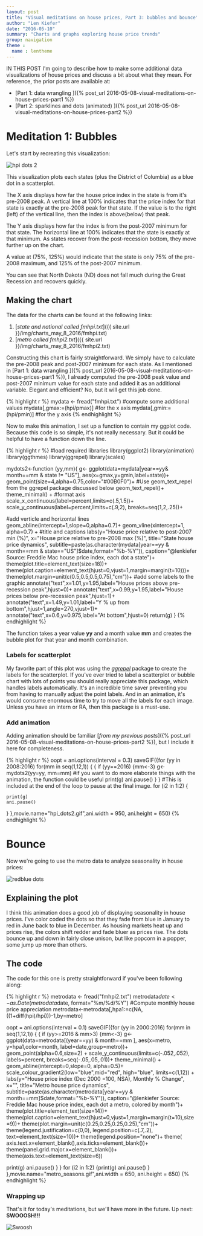 ```yaml
---
layout: post
title: "Visual meditations on house prices, Part 3: bubbles and bounce"
author: "Len Kiefer"
date: "2016-05-10"
summary: "Charts and graphs exploring house price trends"
group: navigation
theme :
  name : lentheme
---
```



IN THIS POST I'm going to describe how to make some additional data visualizations of house prices and discuss a bit about what they mean.  For reference, the prior posts are available at:


* [Part 1: data wrangling ]({% post_url 2016-05-08-visual-meditations-on-house-prices-part1 %})
* [Part 2: sparklines and dots (animated) ]({% post_url 2016-05-08-visual-meditations-on-house-prices-part2 %})

# Meditation 1: Bubbles

Let's start by recreating this visualization:


<img src="{{ site.url }}/img/charts_may_8_2016/hpi_dots2.gif" alt="hpi dots 2"/>

This visualization plots each states (plus the District of Columbia) as a blue dot in a scatterplot.  

The X axis displays how far the house price index in the state is from it's pre-2008 peak.  A vertical line at 100% indicates that the price index for that state is exactly at the pre-2008 peak for that state.  If the value is to the right (left) of the vertical line, then the index is above(below) that peak.

The Y axis displays how far the index is from the post-2007 minimum for that state. The horizontal line at 100% indicates that the state is exactly at that minimum. As states recover from the post-recession bottom, they move further up on the chart.

A value at (75%, 125%) would indicate that the state is only 75% of the pre-2008 maximum, and 125% of the post-2007 minimum.  

You can see that North Dakota (ND) does not fall much during the Great Recession and recovers quickly.

## Making the chart


The data for the charts can be found at the following links:

1. [*state and national called fmhpi.txt*]({{ site.url }}/img/charts_may_8_2016/fmhpi.txt)
2. [*metro called fmhpi2.txt*]({{ site.url }}/img/charts_may_8_2016/fmhpi2.txt)

Constructing this chart is fairly straightforward. We simply have to calculate the pre-2008 peak and post-2007 minimum for each state.  As I mentioned in [Part 1: data wrangling ]({% post_url 2016-05-08-visual-meditations-on-house-prices-part1 %}), I already computed the pre-2008 peak value and post-2007 minimum value for each state and added it as an additional variable. Elegant and efficient? No, but it will get this job done. 




{% highlight r %}
mydata <- fread("fmhpi.txt")
#compute some additional values
mydata[,gmax:=(hpi/pmax)]  #for the x axis
mydata[,gmin:=(hpi/pmin)]  #for the y axis
{% endhighlight %}

Now to make this animation, I set up a function to contain my ggplot code. Because this code is so simple, it's not really necessary. But it could be helpful to have a function down the line.


{% highlight r %}
#load required libraries
library(ggplot2)
library(animation)
library(ggthmes)
library(ggrepel)
library(scales)

mydots2<-function (yy,mm){
g<-
  ggplot(data=mydata[year==yy& month==mm & state != "US"], aes(x=gmax,y=gmin,label=state))+
  geom_point(size=4,alpha=0.75,color="#00B0F0")+
  #Use geom_text_repel from the ggrepel package discussed below
  geom_text_repel()+
  theme_minimal()  +
  #format axis
  scale_x_continuous(label=percent,limits=c(.5,1.5))+
  scale_y_continuous(label=percent,limits=c(.9,2), breaks=seq(1,2,.25))+
  
  #add verticle and horizontal lines
  geom_abline(intercept=1,slope=0,alpha=0.7)+
  geom_vline(xintercept=1, alpha=0.7)  +
  #title and captions
  labs(y="House price relative to post-2007 min (%)", x="House price relative to pre-2008 max (%)",
       title="State house price dynamics",
       subtitle=paste(as.character(mydata[year==yy & month==mm & state=="US"]$date,format="%b-%Y")),
       caption="@lenkiefer Source: Freddie Mac house price index, each dot a state")+
  theme(plot.title=element_text(size=18))+
  theme(plot.caption=element_text(hjust=0,vjust=1,margin=margin(t=10)))+
  theme(plot.margin=unit(c(0.5,0.5,0.5,0.75),"cm"))+
  #add some labels to the graphic
  annotate("text",x=1.01,y=1.95,label="House prices above pre-recession peak",hjust=0)+
  annotate("text",x=0.99,y=1.95,label="House prices below pre-recession peak",hjust=1)+
  annotate("text",x=1.49,y=1.01,label="Y % up from bottom",hjust=1,angle=270,vjust=1)+
  annotate("text",x=0.6,y=0.975,label="At bottom",hjust=0)
  return(g)
}
{% endhighlight %}

The function takes a year value **yy** and a month value **mm** and creates the bubble plot for that year and month combination. 

### Labels for scatterplot

My favorite part of this plot was using the [*ggrepel*](https://cran.r-project.org/web/packages/ggrepel/index.html) package to create the labels for the scatterplot. If you've ever tried to label a scatterplot or bubble chart with lots of points you should really appreciate this package, which handles labels automatically. It's an incredible time saver preventing you from having to manually adjust the point labels. And in an animation, it's would consume enormous time to try to move all the labels for each image. Unless you have an intern or RA, then this package is a must-use.

### Add animation

Adding animation should be familiar [*from my previous posts*]({% post_url 2016-05-08-visual-meditations-on-house-prices-part2 %}), but I include it here for completeness.



{% highlight r %}
oopt = ani.options(interval = 0.3)
saveGIF({for (yy in 2008:2016) for(mm in seq(1,12,1)) {   {
  if (yy==2016) {mm<-3}
  g<-
    mydots2(yy=yy, mm=mm) #if you want to do more elaborate things with the animation, the function could be useful
  print(g)
  ani.pause()
}
}
  #This is included at the end of the loop to pause at the final image.
  for (i2 in 1:2) {
  
    print(g)
    ani.pause()
  }
},movie.name="hpi_dots2.gif",ani.width = 950, ani.height = 650)
{% endhighlight %}

# Bounce


Now we're going to use the metro data to analyze seasonality in house prices:

<img src="{{ site.url }}/img/charts_may_10_2016/metro_season.gif" alt="redblue dots"/>

## Explaining the plot

I think this animation does a good job of displaying seasonality in house prices. I've color coded the dots so that they fade from blue in January to red in June back to blue in December.  As housing markets heat up and prices rise, the colors shift redder and fade bluer as prices rise.  The dots bounce up and down in fairly close unison, but like popcorn in a popper, some jump up more than others.

## The code 

The code for this one is pretty straightforward if you've been following along:


{% highlight r %}
metrodata <- fread("fmhpi2.txt")
metrodata$date<-as.Date(metrodata$date, format="%m/%d/%Y")
#Compute monthly house price appreciation
metrodata<-metrodata[,hpa1:=c(NA,((1+diff(hpi)/hpi)))-1,by=metro]  


oopt = ani.options(interval = 0.1)
saveGIF({for (yy in 2000:2016) for(mm in seq(1,12,1)) {  {
  if (yy>=2016 & mm>3) {mm<-3}
  g<-
    ggplot(data=metrodata[(year==yy) & month==mm ], aes(x=metro, y=hpa1,color=month, label=date,group=metro))+
    geom_point(alpha=0.6,size=2)   +
    scale_y_continuous(limits=c(-.052,.052), labels=percent, breaks=seq(-.05,.05,.01))+
    theme_minimal()  +
    geom_abline(intercept=0,slope=0, alpha=0.5)+
    scale_colour_gradient2(low="blue",mid="red", high="blue", limits=c(1,12)) +
    labs(y="House price index (Dec 2000 =100, NSA), Monthly % Change", x="",
         title="Metro house price dynamics",
         subtitle=paste(as.character(metrodata[year==yy & month==mm]$date,format="%b-%Y")),
         caption="@lenkiefer Source: Freddie Mac house price index, each dot a metro, colored by month")+
    theme(plot.title=element_text(size=14))+
    theme(plot.caption=element_text(hjust=0,vjust=1,margin=margin(t=10),size=9))+
    theme(plot.margin=unit(c(0.25,0.25,0.25,0.25),"cm"))+ 
    theme(legend.justification=c(0,0),
          legend.position=c(.7,.2),
          text=element_text(size=10))+
    theme(legend.position="none")+
    theme( axis.text.x=element_blank(),axis.ticks=element_blank())+
    theme(panel.grid.major.x=element_blank())+
    theme(axis.text=element_text(size=6))
  
  print(g)
  ani.pause()
}
}
  for (i2 in 1:2) {print(g)
    ani.pause()  }
},movie.name="metro_seasons.gif",ani.width = 650, ani.height = 650)
{% endhighlight %}

### Wrapping up

That's it for today's meditations, but we'll have more in the future.  Up next:  **SWOOOSH!!!**

<img src="{{ site.url }}/img/charts_may_10_2016/rbswirl2.gif" alt="Swoosh"/>



